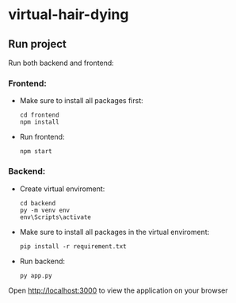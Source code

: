 # virtual-hair-dying

## Run project
Run both backend and frontend:

### Frontend:

* Make sure to install all packages first:
    ```
    cd frontend
    npm install
    ```

* Run frontend:
    ```
    npm start
    ```

### Backend:
* Create virtual enviroment:
    ```
    cd backend
    py -m venv env
    env\Scripts\activate
    ```
* Make sure to install all packages in the virtual enviroment:

    ```
    pip install -r requirement.txt
    ```
* Run backend:
    ```
    py app.py
    ```
Open [http://localhost:3000](http://localhost:3000) to view the application on your browser
